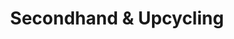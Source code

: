 ---
layout: rubric
title: Secondhand & Upcycling
headline: Secondhand und Upcycling Anbieter Übersicht
shortDescription: ""
description: ""
---
